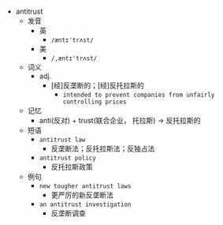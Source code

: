 - antitrust
  - 发音
    - 英
      - `/æntɪ'trʌst/`
    - 美
      - `/,æntɪ'trʌst/`
  - 词义
    - adj.
      - [经]反垄断的；[经]反托拉斯的
        - `intended to prevent companies from unfairly controlling prices`
  - 记忆
    - anti(反对) + trust(联合企业， 托拉斯) → 反托拉斯的
  - 短语
    - `antitrust law`
      - 反垄断法；反托拉斯法；反独占法 
    - `antitrust policy`
      - 反托拉斯政策 
  - 例句
    - `new tougher antitrust laws`
      - 更严厉的新反垄断法
    - `an antitrust investigation`
      - 反垄断调查

